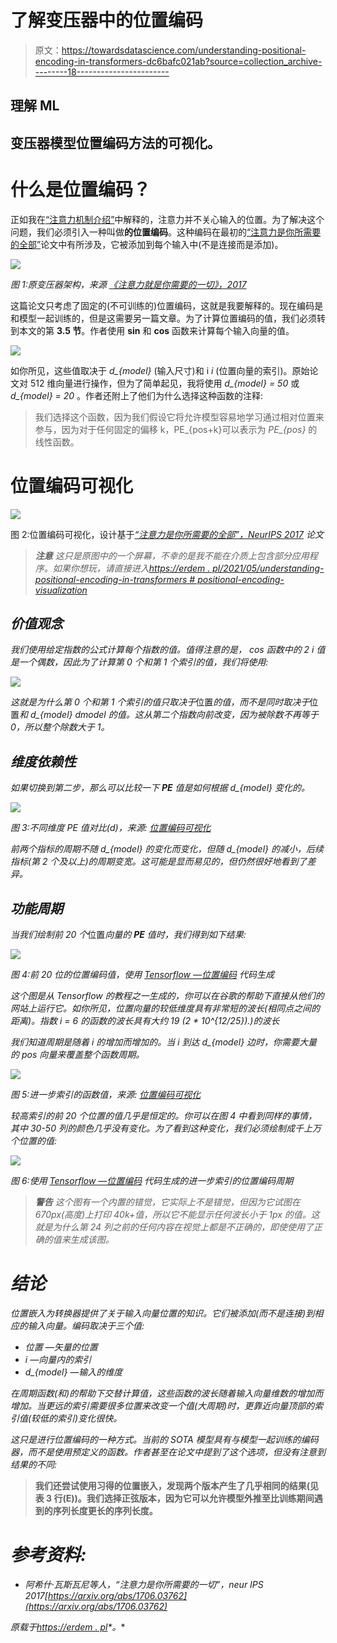 # 了解变压器中的位置编码

> 原文：<https://towardsdatascience.com/understanding-positional-encoding-in-transformers-dc6bafc021ab?source=collection_archive---------18----------------------->

## 理解 ML

## 变压器模型位置编码方法的可视化。

# 什么是位置编码？

正如我在[“注意力机制介绍”](https://erdem.pl/2021/05/introduction-to-attention-mechanism)中解释的，注意力并不关心输入的位置。为了解决这个问题，我们必须引入一种叫做**的位置编码**。这种编码在最初的[“注意力是你所需要的全部”](https://arxiv.org/abs/1706.03762)论文中有所涉及，它被添加到每个输入中(不是连接而是添加)。

![](img/10ddec93cf96b1dfba9efe522a7adf54.png)

*图 1:原变压器架构，来源* [*《注意力就是你需要的一切》，2017*](https://arxiv.org/abs/1706.03762)

这篇论文只考虑了固定的(不可训练的)位置编码，这就是我要解释的。现在编码是和模型一起训练的，但是这需要另一篇文章。为了计算位置编码的值，我们必须转到本文的第 **3.5 节**。作者使用 **sin** 和 **cos** 函数来计算每个输入向量的值。

![](img/c7f1cfb84af7f413992ce8a5509b9805.png)

如你所见，这些值取决于 *d_{model}* (输入尺寸)和 i *i* (位置向量的索引)。原始论文对 512 维向量进行操作，但为了简单起见，我将使用 *d_{model} = 50* 或 *d_{model} = 20* 。作者还附上了他们为什么选择这种函数的注释:

> 我们选择这个函数，因为我们假设它将允许模型容易地学习通过相对位置来参与，因为对于任何固定的偏移 k，PE_{pos+k}可以表示为 *PE_{pos}* 的线性函数。

# 位置编码可视化

![](img/b5c07b9d5008200778f880db7cf3d302.png)

图 2:位置编码可视化，设计基于[*“注意力是你所需要的全部”，NeurIPS 2017*](https://arxiv.org/abs/1706.03762) *论文*

> ***注意**
> 这只是原图中的一个屏幕，不幸的是我不能在介质上包含部分应用程序。如果你想玩，请直接进入[https://erdem . pl/2021/05/understanding-positional-encoding-in-transformers # positional-encoding-visualization](https://erdem.pl/2021/05/understanding-positional-encoding-in-transformers#positional-encoding-visualization)*

## *价值观念*

*我们使用给定指数的公式计算每个指数的值。值得注意的是， *cos* 函数中的 2 *i* 值是一个偶数，因此为了计算第 0 个和第 1 个索引的值，我们将使用:*

*![](img/497e132e6d28372af017f799c41b0e4b.png)*

*这就是为什么第 0 个和第 1 个索引的值只取决于*位置*的值，而不是同时取决于*位置*和 d_{model} *dmodel* 的值。这从第二个指数向前改变，因为被除数不再等于 0，所以整个除数大于 1。*

## *维度依赖性*

*如果切换到第二步，那么可以比较一下 ***PE*** 值是如何根据 *d_{model}* 变化的。*

*![](img/bd114bd62767b2f17a64d96dd3486748.png)*

**图 3:不同维度 PE 值对比(d)，来源:* [*位置编码可视化*](https://erdem.pl/2021/05/understanding-positional-encoding-in-transformers#positional-encoding-visualization)*

*前两个指标的周期不随 *d_{model}* 的变化而变化，但随 *d_{model}* 的减小，后续指标(第 2 个及以上)的周期变宽。这可能是显而易见的，但仍然很好地看到了差异。*

## *功能周期*

*当我们绘制前 20 个*位置*向量的 ***PE*** 值时，我们得到如下结果:*

*![](img/273fed2128b2aefa295f3e37bbb1e6a4.png)*

**图 4:前 20 位的位置编码值，使用* [*Tensorflow —位置编码*](https://www.tensorflow.org/tutorials/text/transformer#positional_encoding) *代码*生成*

*这个图是从 Tensorflow 的教程之一生成的，你可以在谷歌的帮助下直接从他们的网站上运行它。如你所见，位置向量的较低维度具有非常短的波长(相同点之间的距离)。指数 i = 6 的函数的波长具有大约 19 (2 * 10^{12/25}).)的波长*

*我们知道周期是随着 *i* 的增加而增加的。当 *i* 到达 *d_{model}* 边时，你需要大量的 *pos* 向量来覆盖整个函数周期。*

*![](img/367da5888836d7b42f53ae7983f3250a.png)*

**图 5:进一步索引的函数值，来源:* [*位置编码可视化*](https://erdem.pl/2021/05/understanding-positional-encoding-in-transformers#positional-encoding-visualization)*

*较高索引的前 20 个位置的值几乎是恒定的。你可以在图 4 中看到同样的事情，其中 30-50 列的颜色几乎没有变化。为了看到这种变化，我们必须绘制成千上万个位置的值:*

*![](img/93e021ca9f7103383c29fdbf0c038b5d.png)*

**图 6:使用* [*Tensorflow —位置编码*](https://www.tensorflow.org/tutorials/text/transformer#positional_encoding) *代码*生成的进一步索引的位置编码周期*

> ****警告*** *这个图有一个内置的错觉，它实际上不是错觉，但因为它试图在 670px(高度)上打印 40k+值，所以它不能显示任何波长小于 1px 的值。这就是为什么第 24 列之前的任何内容在视觉上都是不正确的，即使使用了正确的值来生成该图。**

# *结论*

*位置嵌入为转换器提供了关于输入向量位置的知识。它们被添加(而不是连接)到相应的输入向量。编码取决于三个值:*

*   **位置* —矢量的位置*
*   **i* —向量内的索引*
*   *d_{model} —输入的维度*

*在周期函数(和)的帮助下交替计算值，这些函数的波长随着输入向量维数的增加而增加。当更远的索引需要很多位置来改变一个值(大周期)时，更靠近向量顶部的索引值(较低的索引)变化很快。*

*这只是进行位置编码的一种方式。当前的 SOTA 模型具有与模型一起训练的编码器，而不是使用预定义的函数。作者甚至在论文中提到了这个选项，但没有注意到结果的不同:*

> **我们还尝试使用习得的位置嵌入，发现两个版本产生了几乎相同的结果(见表 3 行(E))。我们选择正弦版本，因为它可以允许模型外推至比训练期间遇到的序列长度更长的序列长度。**

# *参考资料:*

*   *阿希什·瓦斯瓦尼等人，“注意力是你所需要的一切”，neur IPS 2017[https://arxiv.org/abs/1706.03762](https://arxiv.org/abs/1706.03762)*

**原载于*[*https://erdem . pl*](https://erdem.pl/2021/05/understanding-positional-encoding-in-transformers)*。**
